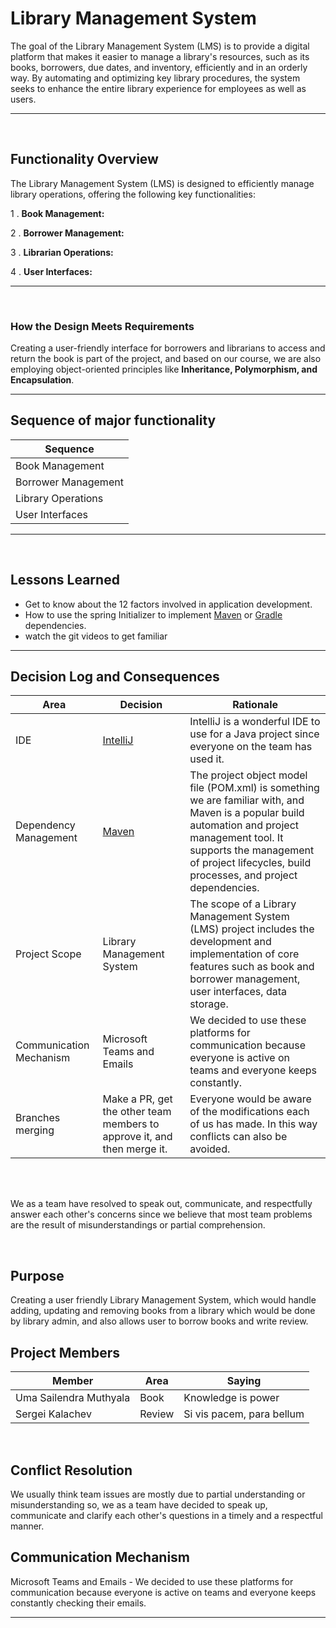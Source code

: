 # Library Management System

The goal of the Library Management System (LMS) is to provide a digital platform that makes it easier to manage a library's resources, such as its books, borrowers, due dates, and inventory, efficiently and in an orderly way. By automating and optimizing key library procedures, the system seeks to enhance the entire library experience for employees as well as users.

---
<br>

## Functionality Overview

The Library Management System (LMS) is designed to efficiently manage library operations, offering the following key functionalities:

1 . **Book Management:**


2 . **Borrower Management:**


3 . **Librarian Operations:**


4 . **User Interfaces:**


---

<br>


### How the Design Meets Requirements

Creating a user-friendly interface for borrowers and librarians to access and return the book is part of the project, and based on our course, we are also employing object-oriented principles like  **Inheritance, Polymorphism, and Encapsulation**.

---


## Sequence of major functionality


| Sequence |
| ----------- |
| Book Management |
|Borrower Management |
| Library Operations |
|User Interfaces|

---
<br>

## Lessons Learned

- Get to know about the 12 factors involved in application development.
- How to use the spring Initializer to implement  [Maven](https://maven.apache.org/download.cgi) or [Gradle](https://en.wikipedia.org/wiki/Gradle) dependencies.
- watch the git videos to get familiar


---


##  Decision Log and Consequences

| Area | Decision                                                               | Rationale                                                                                                                                                                                                                                    |
| ----------- |------------------------------------------------------------------------|----------------------------------------------------------------------------------------------------------------------------------------------------------------------------------------------------------------------------------------------|
| IDE | [IntelliJ](https://www.jetbrains.com/idea/)                            | IntelliJ is a wonderful IDE to use for a Java project since everyone on the team has used it.                                                                                                                                                |
|Dependency Management | [Maven](https://maven.apache.org/download.cgi)                         | The project object model file (POM.xml) is something we are familiar with, and Maven is a popular build automation and project management tool. It supports the management of project lifecycles, build processes, and project dependencies. |
| Project Scope  | Library Management System                                              | The scope of a Library Management System (LMS) project includes the development and implementation of core features such as book and borrower management, user interfaces, data storage.                                                     |
| Communication Mechanism | Microsoft Teams and Emails                                             | We decided to use these platforms for communication because everyone is active on teams and everyone keeps constantly.                                                                                                                       |                                                                                                                      |                                                                                                                       |
| Branches merging | Make a PR, get the other team members to approve it, and then merge it. | Everyone would be aware of the modifications each of us has made. In this way conflicts can also be avoided.                                                                                                                                 |                                                                                                                                                                                                                                             |                                                                                                                                                                                                                                             |                                                                                                                                                                                                                                            |


<br>
<br>


We as a team have resolved to speak out, communicate, and respectfully answer each other's concerns since we believe that most team problems are the result of misunderstandings or partial comprehension.

<br>





## Purpose

Creating a user friendly Library Management System, which would handle adding, updating and removing books from a library which would be done by library admin, and also allows user to borrow books and write review.

## Project Members

| Member                 | Area   | Saying                    |
|------------------------|--------|---------------------------|
| Uma Sailendra Muthyala | Book   | Knowledge is power        |
| Sergei Kalachev        | Review | Si vis pacem, para bellum |


<br/>

## Conflict Resolution
We usually think team issues are mostly due to partial understanding or misunderstanding so, we as a team have decided to speak up, communicate and clarify each other's questions in a timely and a respectful manner.
<br/>

## Communication Mechanism
Microsoft Teams and Emails - We decided to use these platforms for communication because everyone is active on teams and everyone keeps constantly checking their emails.
<br/>



---
